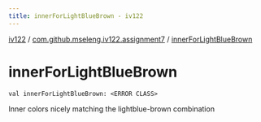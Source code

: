 ```yaml
---
title: innerForLightBlueBrown - iv122
---
```


[iv122](../index.md) / [com.github.mseleng.iv122.assignment7](index.md) / [innerForLightBlueBrown](.)

# innerForLightBlueBrown

`val innerForLightBlueBrown: <ERROR CLASS>`

Inner colors nicely matching the lightblue-brown combination

